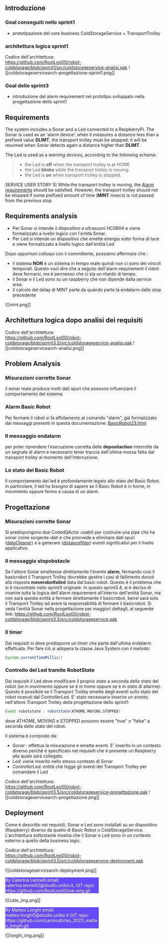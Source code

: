 
## Introduzione
### Goal conseguiti nello sprint1
- prototipazione del core business ColdStorageService + TransportTrolley
### architettura logica sprint1
Codice dell'architettura:  
https://github.com/RootLeo00/robot-coldstorage/blob/sprint1/src/coldstorageservice-analisi.qak
![[coldstorageservicearch-progettazione-sprint1.png]]
### Goal dello sprint3
- introduzione del alarm requirement nel prototipo sviluppato nella progettazione dello sprint1

## Requirements

The system includes a Sonar and a Led connected to a RaspberryPi.
The Sonar is used as an ‘alarm device’: when it measures a distance less than a prefixed value **DLIMT**, the transport trolley must be stopped; it will be resumed when Sonar detects again a distance higher than **DLIMT**.

The Led is used as a _warning devices_, according to the following scheme:
> - the Led is **off** when the transport trolley is at HOME
> - the Led **blinks** while the transport trolley is moving
> - the Led is **on** when transport trolley is stopped.

SERVICE USER STORY
5) While the transport trolley is moving, the [Alarm requirements](file:///home/leo/github/sw-eng/issLab23/iss23Material/html/TemaFinale23.html#alarm-requirements) should be satisfied. However, the transport trolley should not be stopped if some prefixed amount of time (**MINT** msecs) is not passed from the previous stop.

## Requirements analysis
- Per Sonar si intende il dispositivo a ultrasuoni HCSR04 e viene formalizzato a livello logico con l'entità Sonar.
- Per Led si intende un dispositivo che emette energia sotto forma di luce e viene formalizzato a livello logico dall'entità Led.

Dopo opportuni colloqui con il committente, possiamo affermare che :
- il sistema **NON** è un sistema in tempo reale quindi non ci sono dei vincoli temporali. Questo vuol dire che a seguito dell'alarm requirement il robot deve fermarsi, ma è permesso che ci sia un ritardo di tempo.
- il Sonar e il Led sono su un raspberry che non dipende dalla service area.
- Il calcolo del delay di MINT parte da quando parte la endalarm dello stop precedente

![[mint.png]]


## Architettura logica dopo analisi dei requisiti
Codice dell'architettura:  
https://github.com/RootLeo00/robot-coldstorage/blob/sprint3.5/src/coldstorageservice-analisi.qak
![[coldstorageservicearch-analisi.png]]

## Problem Analysis

### Misurazioni corrette Sonar
il sonar reale produce molti dati spuri che possono influenzare il comportamento del sistema.

### Alarm Basic Robot
Per fermare il robot si fa affidamento al comando "alarm", già formalizzato dai messaggi presenti in questa documentazione: [BasicRobot23.html](file:///home/leo/github/sw-eng/issLab23/iss23Material/html/BasicRobot23.html#basicrobot23-messaggi)

### Il messaggio endalarm
per poter riprendere l'esecuzione corretta delle **depositaction** interrotte da un segnale di alarm  e necessario  tener traccia dell'ultima mossa fatta dal transport trolley al momento dell'interruzione.

### Lo stato del Basic Robot
Il comportamento del led è profondamente legato allo stato del Basic Robot. In particolare, il led ha bisogno di sapere se il Basic Robot è in home, in movimento oppure fermo a causa di un alarm.


## Progettazione

### Misurazioni corrette Sonar
Si predispongono due CodedQActor usabili per costruire una pipe che ha sonar come sorgente-dati e che provvede a eliminare dati spuri ([dataCleaner]()) e a generare ([distancefilter]()) eventi significativi per il livello applicativo.

### Il messaggio stopobstacle
Se l'attore Sonar emettesse direttamente l'evento **alarm**, fermando così il basicrobot il Transport Trolley dovrebbe gestire i casi di fallimento dovuti alla risposta **moverobotfailed** data dal basic robot. Questo è il problema che si è riscontrato nello sprint3 originale. 
In questo sprint3.4, si è deciso di inserire tutta la logica dell'alarm requirement all'interno dell'entità Sonar, ma non sarà questa entità a fermare direttamente il basicrobot, bensì sarà solo il Transport Trolley ad avere la responsabilità di fermare il basicrobot. 
Si veda l'entità Sonar nella progettazione per maggiori dettagli, al seguente link:
https://github.com/RootLeo00/robot-coldstorage/blob/sprint3.5/src/coldstorageservice.qak


### Il timer 
Dai requisiti si deve predisporre un timer che parte dall'ultima endalarm effettuata. Per fare ciò si adopera la classe Java System con il metodo:

``` Java
System.currentTimeMillis()
```


### Controllo del Led tramite RobotState
Dai requisiti il Led deve modificare il proprio stato a seconda dello stato del robot (se in movimento oppure se è in home oppure se è in stato di allarme). Questo è possibile se il Transport Trolley emette degli eventi sullo stato del robot ricevuti dal ControllerLed.
E' stato necessario inserire un evento nell'attore Transport Trolley della progettazione dello sprint1: 
```Java
Event robotstate : robotstate(ATHOME,MOVING,STOPPED)
```
dove ATHOME, MOVING e STOPPED possono essere "true" o "false" a seconda dello stato del robot.


Il sistema è composto da:
  - *Sonar* : effettua la misurazione e emette eventi. E' inserito in un contesto diverso perchè è specificato nei requisiti che è presente un Raspberry alla quale sarà collegato.
  - *Led*: viene inserito nello stesso contesto di Sonar
  - *ControllerLed*: entità che legge gli eventi del Transport Trolley per comandare il Led

Codice dell'architettura:  
https://github.com/RootLeo00/robot-coldstorage/blob/sprint3.5/src/coldstorageservice-progettazione.qak
![[coldstorageservicearch-progettazione.png]]

## Deployment
Come è descritto nei requisiti, Sonar e Led sono installati su un dispositivo (Raspberry) diverso da quello di Basic Robot o ColdStorageService.
L'architettura sottostante mostra che il Sonar e Led sono in un contesto esterno a quello della business logic.

Codice dell'architettura:  
https://github.com/RootLeo00/robot-coldstorage/blob/sprint3.5/src/coldstorageservice-deployment.qak

![[coldstorageservicearch-deployment.png]]
<div style="background-color:rgba(86, 56, 253, 0.9); width:60%;text-align:left;color:white">
        By Caterina Leonelli email: caterina.leonelli2@studio.unibo.it,
        GIT repo: https://github.com/RootLeo00/sw-eng.git
    </div>

![[cate_img.png]]

<div style="background-color:rgba(86, 56, 253, 0.9); width:60%;text-align:left;color:white">
By Matteo Longhi email: matteo.longhi5@studio.unibo.it
GIT repo: https://github.com/carnivuth/iss_2023_matteo_longhi.git
</div>


![[longhi_img.png]]